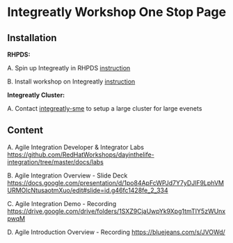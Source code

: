 Integreatly Workshop One Stop Page
=================

Installation
---
**RHPDS:**

 A. Spin up Integreatly in RHPDS [instruction](https://docs.google.com/document/d/1lSb481fCiec0aTlJAw8cRLn_AiQjNgbCZsqq6wWfdWE/edit)

 B. Install workshop on Integreatly [instruction](https://github.com/RedHatWorkshops/dayinthelife-integration/blob/master/support/install/Installation.md)

**Integreatly Cluster:**

 A. Contact [integreatly-sme](mailto: ) to setup a large cluster for large evenets


Content
---

 A. Agile Integration  Developer & Integrator Labs
https://github.com/RedHatWorkshops/dayinthelife-integration/tree/master/docs/labs

 B. Agile Integration Overview - Slide Deck
https://docs.google.com/presentation/d/1po84ApFcWPJd7Y7yDJlF9LphVMURMOlcNtusaotmXuo/edit#slide=id.g46fc1428fe_2_334

 C. Agile Integration Demo - Recording
https://drive.google.com/drive/folders/1SXZ9CjaUwpYk9Xpg1tmTIY5zWUnxpwqM

 D. Agile Introduction Overview - Recording
https://bluejeans.com/s/JVOWd/
